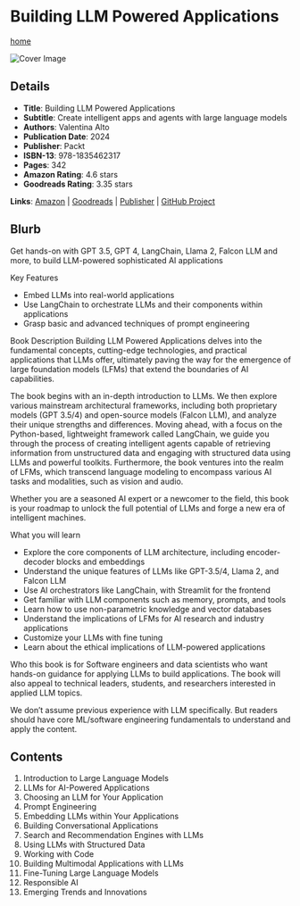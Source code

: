 # Building LLM Powered Applications

[home](../)

![Cover Image](building-llm-powered-applications.jpeg)

## Details

* **Title**: Building LLM Powered Applications
* **Subtitle**: Create intelligent apps and agents with large language models
* **Authors**: Valentina Alto
* **Publication Date**: 2024
* **Publisher**: Packt
* **ISBN-13**: 978-1835462317
* **Pages**: 342
* **Amazon Rating**: 4.6 stars
* **Goodreads Rating**: 3.35 stars


**Links**: [Amazon](https://a.co/d/e6rt1da) |
[Goodreads](https://www.goodreads.com/book/show/201054993-building-llm-powered-applications) |
[Publisher](https://www.packtpub.com/en-au/product/building-llm-powered-applications-9781835462317) |
[GitHub Project](https://github.com/PacktPublishing/Building-LLM-Powered-Applications)

## Blurb

Get hands-on with GPT 3.5, GPT 4, LangChain, Llama 2, Falcon LLM and more, to build LLM-powered sophisticated AI applications

Key Features
* Embed LLMs into real-world applications
* Use LangChain to orchestrate LLMs and their components within applications
* Grasp basic and advanced techniques of prompt engineering

Book Description
Building LLM Powered Applications delves into the fundamental concepts, cutting-edge technologies, and practical applications that LLMs offer, ultimately paving the way for the emergence of large foundation models (LFMs) that extend the boundaries of AI capabilities.

The book begins with an in-depth introduction to LLMs. We then explore various mainstream architectural frameworks, including both proprietary models (GPT 3.5/4) and open-source models (Falcon LLM), and analyze their unique strengths and differences. Moving ahead, with a focus on the Python-based, lightweight framework called LangChain, we guide you through the process of creating intelligent agents capable of retrieving information from unstructured data and engaging with structured data using LLMs and powerful toolkits. Furthermore, the book ventures into the realm of LFMs, which transcend language modeling to encompass various AI tasks and modalities, such as vision and audio.

Whether you are a seasoned AI expert or a newcomer to the field, this book is your roadmap to unlock the full potential of LLMs and forge a new era of intelligent machines.

What you will learn
* Explore the core components of LLM architecture, including encoder-decoder blocks and embeddings
* Understand the unique features of LLMs like GPT-3.5/4, Llama 2, and Falcon LLM
* Use AI orchestrators like LangChain, with Streamlit for the frontend
* Get familiar with LLM components such as memory, prompts, and tools
* Learn how to use non-parametric knowledge and vector databases
* Understand the implications of LFMs for AI research and industry applications
* Customize your LLMs with fine tuning
* Learn about the ethical implications of LLM-powered applications

Who this book is for
Software engineers and data scientists who want hands-on guidance for applying LLMs to build applications. The book will also appeal to technical leaders, students, and researchers interested in applied LLM topics.

We don’t assume previous experience with LLM specifically. But readers should have core ML/software engineering fundamentals to understand and apply the content.

## Contents

1. Introduction to Large Language Models
2. LLMs for AI-Powered Applications
3. Choosing an LLM for Your Application
4. Prompt Engineering
5. Embedding LLMs within Your Applications
6. Building Conversational Applications
7. Search and Recommendation Engines with LLMs
8. Using LLMs with Structured Data
9. Working with Code
10. Building Multimodal Applications with LLMs
11. Fine-Tuning Large Language Models
12. Responsible AI
13. Emerging Trends and Innovations
